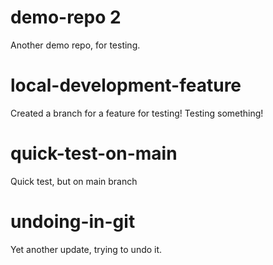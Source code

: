 # demo-repo 2

Another demo repo, for testing.

# local-development-feature

Created a branch for a feature for testing!
Testing something!

# quick-test-on-main

Quick test, but on main branch

# undoing-in-git

Yet another update, trying to undo it.
